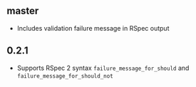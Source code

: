 master
------

* Includes validation failure message in RSpec output

0.2.1
-----

* Supports RSpec 2 syntax `failure_message_for_should` and
  `failure_message_for_should_not`
